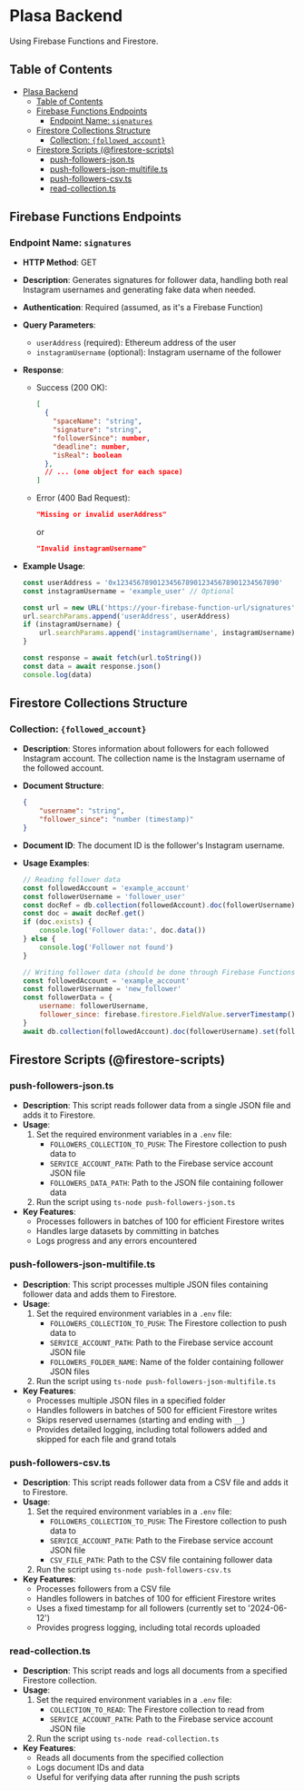 # Plasa Backend

Using Firebase Functions and Firestore.

## Table of Contents

- [Plasa Backend](#plasa-backend)
	- [Table of Contents](#table-of-contents)
	- [Firebase Functions Endpoints](#firebase-functions-endpoints)
		- [Endpoint Name: `signatures`](#endpoint-name-signatures)
	- [Firestore Collections Structure](#firestore-collections-structure)
		- [Collection: `{followed_account}`](#collection-followed_account)
	- [Firestore Scripts (@firestore-scripts)](#firestore-scripts-firestore-scripts)
		- [push-followers-json.ts](#push-followers-jsonts)
		- [push-followers-json-multifile.ts](#push-followers-json-multifilets)
		- [push-followers-csv.ts](#push-followers-csvts)
		- [read-collection.ts](#read-collectionts)

## Firebase Functions Endpoints

### Endpoint Name: `signatures`

-   **HTTP Method**: GET
-   **Description**: Generates signatures for follower data, handling both real Instagram usernames and generating fake data when needed.
-   **Authentication**: Required (assumed, as it's a Firebase Function)
-   **Query Parameters**:
    -   `userAddress` (required): Ethereum address of the user
    -   `instagramUsername` (optional): Instagram username of the follower
-   **Response**:
    -   Success (200 OK):
        ```json
        [
          {
            "spaceName": "string",
            "signature": "string",
            "followerSince": number,
            "deadline": number,
            "isReal": boolean
          },
          // ... (one object for each space)
        ]
        ```
    -   Error (400 Bad Request):
        ```json
        "Missing or invalid userAddress"
        ```
        or
        ```json
        "Invalid instagramUsername"
        ```
-   **Example Usage**:

    ```javascript
    const userAddress = '0x1234567890123456789012345678901234567890'
    const instagramUsername = 'example_user' // Optional

    const url = new URL('https://your-firebase-function-url/signatures')
    url.searchParams.append('userAddress', userAddress)
    if (instagramUsername) {
    	url.searchParams.append('instagramUsername', instagramUsername)
    }

    const response = await fetch(url.toString())
    const data = await response.json()
    console.log(data)
    ```

## Firestore Collections Structure

### Collection: `{followed_account}`

-   **Description**: Stores information about followers for each followed Instagram account. The collection name is the Instagram username of the followed account.
-   **Document Structure**:
    ```json
    {
    	"username": "string",
    	"follower_since": "number (timestamp)"
    }
    ```
-   **Document ID**: The document ID is the follower's Instagram username.
-   **Usage Examples**:

    ```javascript
    // Reading follower data
    const followedAccount = 'example_account'
    const followerUsername = 'follower_user'
    const docRef = db.collection(followedAccount).doc(followerUsername)
    const doc = await docRef.get()
    if (doc.exists) {
    	console.log('Follower data:', doc.data())
    } else {
    	console.log('Follower not found')
    }

    // Writing follower data (should be done through Firebase Functions)
    const followedAccount = 'example_account'
    const followerUsername = 'new_follower'
    const followerData = {
    	username: followerUsername,
    	follower_since: firebase.firestore.FieldValue.serverTimestamp()
    }
    await db.collection(followedAccount).doc(followerUsername).set(followerData)
    ```

## Firestore Scripts (@firestore-scripts)

### push-followers-json.ts

-   **Description**: This script reads follower data from a single JSON file and adds it to Firestore.
-   **Usage**:
    1. Set the required environment variables in a `.env` file:
        - `FOLLOWERS_COLLECTION_TO_PUSH`: The Firestore collection to push data to
        - `SERVICE_ACCOUNT_PATH`: Path to the Firebase service account JSON file
        - `FOLLOWERS_DATA_PATH`: Path to the JSON file containing follower data
    2. Run the script using `ts-node push-followers-json.ts`
-   **Key Features**:
    -   Processes followers in batches of 100 for efficient Firestore writes
    -   Handles large datasets by committing in batches
    -   Logs progress and any errors encountered

### push-followers-json-multifile.ts

-   **Description**: This script processes multiple JSON files containing follower data and adds them to Firestore.
-   **Usage**:
    1. Set the required environment variables in a `.env` file:
        - `FOLLOWERS_COLLECTION_TO_PUSH`: The Firestore collection to push data to
        - `SERVICE_ACCOUNT_PATH`: Path to the Firebase service account JSON file
        - `FOLLOWERS_FOLDER_NAME`: Name of the folder containing follower JSON files
    2. Run the script using `ts-node push-followers-json-multifile.ts`
-   **Key Features**:
    -   Processes multiple JSON files in a specified folder
    -   Handles followers in batches of 500 for efficient Firestore writes
    -   Skips reserved usernames (starting and ending with `__`)
    -   Provides detailed logging, including total followers added and skipped for each file and grand totals

### push-followers-csv.ts

-   **Description**: This script reads follower data from a CSV file and adds it to Firestore.
-   **Usage**:
    1. Set the required environment variables in a `.env` file:
        - `FOLLOWERS_COLLECTION_TO_PUSH`: The Firestore collection to push data to
        - `SERVICE_ACCOUNT_PATH`: Path to the Firebase service account JSON file
        - `CSV_FILE_PATH`: Path to the CSV file containing follower data
    2. Run the script using `ts-node push-followers-csv.ts`
-   **Key Features**:
    -   Processes followers from a CSV file
    -   Handles followers in batches of 100 for efficient Firestore writes
    -   Uses a fixed timestamp for all followers (currently set to '2024-06-12')
    -   Provides progress logging, including total records uploaded

### read-collection.ts

-   **Description**: This script reads and logs all documents from a specified Firestore collection.
-   **Usage**:
    1. Set the required environment variables in a `.env` file:
        - `COLLECTION_TO_READ`: The Firestore collection to read from
        - `SERVICE_ACCOUNT_PATH`: Path to the Firebase service account JSON file
    2. Run the script using `ts-node read-collection.ts`
-   **Key Features**:
    -   Reads all documents from the specified collection
    -   Logs document IDs and data
    -   Useful for verifying data after running the push scripts

